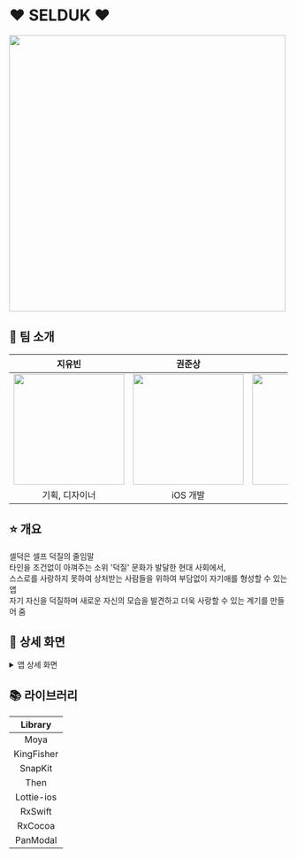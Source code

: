 # ❤️ SELDUK ❤️
<img src="https://user-images.githubusercontent.com/61138164/170418821-c8f8c821-51d3-4eff-a777-07c19fb043ef.png" width="500" height="500"/>

## 👫 팀 소개
|지유빈|권준상|황규철|
|:---:|:---:|:---:|
|<img src="https://user-images.githubusercontent.com/61138164/170424128-1c75c497-5a4e-4275-a61e-47b42f7f9289.png" width="200" height="200"/>|<img src="https://user-images.githubusercontent.com/61138164/170419771-f3cb7fbf-0d65-459c-8f20-f59bb504ffdb.png" width="200" height="200"/>|<img src="https://user-images.githubusercontent.com/61138164/170424137-8f750b0f-ecba-402e-b11f-c662c88cb775.png" width="200" height="200"/>|
|기획, 디자이너|iOS 개발|서버 개발|

## ⭐️ 개요
셀덕은 셀프 덕질의 줄임말 <br>
타인을 조건없이 아껴주는 소위 '덕질' 문화가 발달한 현대 사회에서, <br>
스스로를 사랑하지 못하여 상처받는 사람들을 위하여 부담없이 자기애를 형성할 수 있는 앱 <br>
자기 자신을 덕질하며 새로운 자신의 모습을 발견하고 더욱 사랑할 수 있는 계기를 만들어 줌

## 📱 상세 화면

<details>
<summary>앱 상세 화면</summary>
<div markdown="1">

![image](https://user-images.githubusercontent.com/61138164/170425027-cf6f143c-dea1-4ddb-8aca-46e634d25bab.png)

![image](https://user-images.githubusercontent.com/61138164/170425558-78e0aa4d-de7e-4842-8c77-0c8405d110e2.png)

![image](https://user-images.githubusercontent.com/61138164/170426121-529ae39d-ff84-4e6d-ab40-d62790862415.png)

![image](https://user-images.githubusercontent.com/61138164/170426447-c6e697db-17db-4247-a5db-cd79ee883f84.png)

![image](https://user-images.githubusercontent.com/61138164/170428366-86079768-e33f-4c1d-820d-91a27f5b9d45.png)

![image](https://user-images.githubusercontent.com/61138164/170428974-8b23db34-2736-4929-b09c-c3bae0dba7ad.png)

![image](https://user-images.githubusercontent.com/61138164/170430036-51ff94f6-7304-44c3-81f4-07d6adde12b9.png)

</div>
</details>

## 📚 라이브러리
|Library|
|:---:|
|Moya|
|KingFisher|
|SnapKit|
|Then|
|Lottie-ios|
|RxSwift|
|RxCocoa|
|PanModal|


